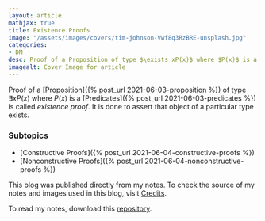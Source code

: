 ```yaml
---
layout: article
mathjax: true
title: Existence Proofs
image: "/assets/images/covers/tim-johnson-Vwf8q3RzBRE-unsplash.jpg"
categories:
- DM
desc: Proof of a Proposition of type $\exists xP(x)$ where $P(x)$ is a Predicates is called existence proof. It is done to assert that object of a particular type exists. 
imagealt: Cover Image for article
---
```


Proof of a [Proposition]({% post_url 2021-06-03-proposition %}) of type $\exists xP(x)$ where $P(x)$ is a [Predicates]({% post_url 2021-06-03-predicates %}) is called *existence proof*. It is done to assert that object of a particular type exists.

































































































































































































































































































































































































### Subtopics
- [Constructive Proofs]({% post_url 2021-06-04-constructive-proofs %})
- [Nonconstructive Proofs]({% post_url 2021-06-04-nonconstructive-proofs %})



This blog was published directly from my notes.
To check the source of my notes and images used in this blog, visit <a href="/credits.html" target="_blank">Credits</a>.

To read my notes, download this <a href="https://github.com/bovem/CS" target="blank">repository</a>.